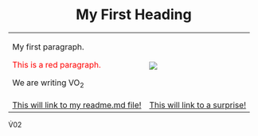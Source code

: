 <html>
<body>

<h1><center>My First Heading</center></h1>

<body>
<table>
  <tr>
    <td><p>My first paragraph.</p>
    <p style="color:red;">This is a red paragraph.</p>
    <p>We are writing VO<sub>2</sub></p></td>
    <td><img src=\KNES381\"R.jpg"></td>
  </tr>
  
  <tr>
    <td><a href="\readme.md">This will link to my readme.md file!</a></td>
    <td><a href="\indexfolder\surprise.jpg">This will link to a surprise!</a></td>
  </tr>
</table>

</body>

V&#x0307;02
